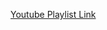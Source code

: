 [Youtube Playlist Link](https://youtube.com/playlist?list=PLlasXeu85E9eLVlWFs-nz5PKXJU4f7Fks&si=pwOE_o_I1L35faLZ)